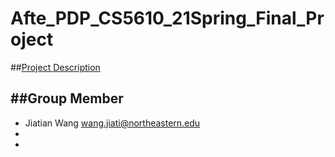 # Afte_PDP_CS5610_21Spring_Final_Project

##[Project Description](https://docs.google.com/document/d/1TaPBk3o4cVO_afcyc4pCMMBnu2qetyQz3gF9vT8pQkI/edit?usp=sharing)

##Group Member 
- 
- Jiatian Wang wang.jiati@northeastern.edu
-
-

